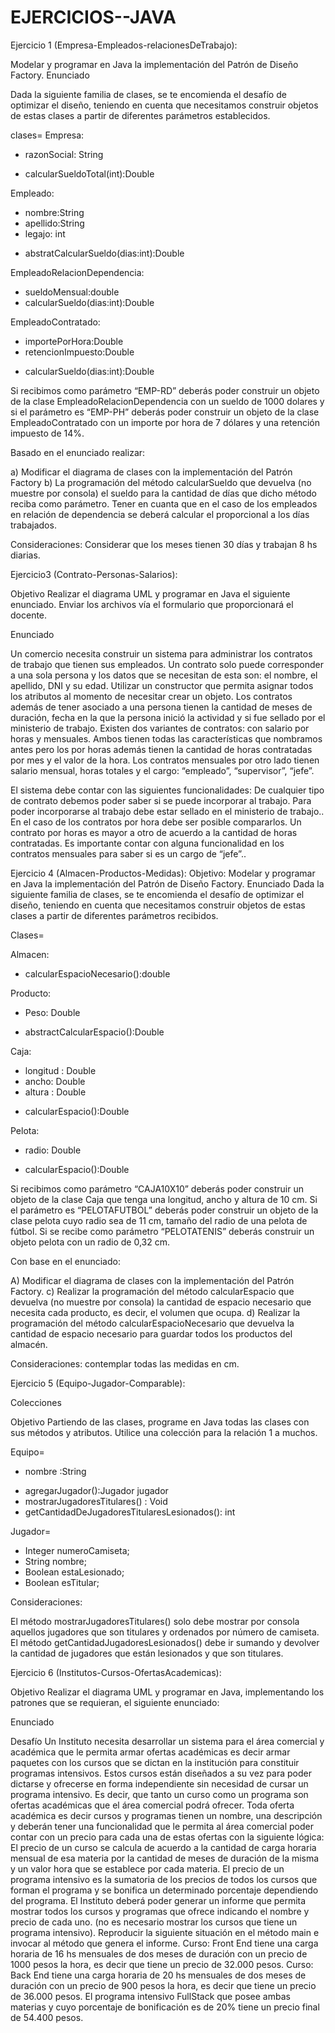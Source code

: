 # EJERCICIOS--JAVA


Ejercicio 1 (Empresa-Empleados-relacionesDeTrabajo):

Modelar y programar en Java la implementación del Patrón de Diseño Factory.
Enunciado

Dada la siguiente familia de clases, se te encomienda el desafío de optimizar el diseño, teniendo en cuenta que necesitamos construir objetos de estas clases a partir de diferentes parámetros establecidos. 

clases=
Empresa:
- razonSocial: String
+ calcularSueldoTotal(int):Double

Empleado:
- nombre:String
- apellido:String
- legajo: int
+ abstratCalcularSueldo(dias:int):Double

EmpleadoRelacionDependencia:
+ sueldoMensual:double
+ calcularSueldo(dias:int):Double

EmpleadoContratado:
- importePorHora:Double
- retencionImpuesto:Double
+ calcularSueldo(dias:int):Double

Si recibimos como parámetro
“EMP-RD” deberás poder construir un objeto de la clase EmpleadoRelacionDependencia con un sueldo de 1000 dolares y si el parámetro es “EMP-PH” deberás poder construir un objeto de la clase EmpleadoContratado con un importe por hora de 7 dólares y una retención impuesto de 14%.

Basado en el enunciado realizar:

a) Modificar el diagrama de clases con la implementación del Patrón Factory
b) La programación del método calcularSueldo que devuelva (no muestre por consola) el sueldo para la cantidad de días que dicho método reciba como parámetro. Tener en cuanta que en el caso de los empleados en relación de dependencia se deberá calcular el proporcional a los días trabajados.

Consideraciones: Considerar que los meses tienen 30 días y trabajan 8 hs diarias.




























Ejercicio3 (Contrato-Personas-Salarios):

Objetivo
Realizar el diagrama UML y programar en Java el siguiente enunciado. Enviar los archivos vía el formulario que proporcionará el docente.

Enunciado

Un comercio necesita construir un sistema para administrar los contratos de trabajo que tienen sus empleados.
Un contrato solo puede corresponder a una sola persona y los datos que se necesitan de esta son: el nombre, el apellido, DNI y su edad. Utilizar un constructor que permita asignar todos los atributos al momento de necesitar crear un objeto.
Los contratos además de tener asociado a una persona tienen la cantidad de meses de  duración, fecha en la que la persona inició la actividad y si fue sellado por el ministerio de trabajo. 
Existen dos variantes de contratos: con salario por horas y mensuales. Ambos tienen todas las características que nombramos antes pero los por horas además tienen la cantidad de horas contratadas por mes y el valor de la hora. Los contratos mensuales por otro lado tienen salario mensual, horas totales y el cargo: “empleado”, “supervisor”, “jefe”.

El sistema debe contar con las siguientes funcionalidades:
De cualquier tipo de contrato debemos poder saber si se puede incorporar al trabajo. Para poder incorporarse al trabajo debe estar sellado en el ministerio de trabajo..
En el caso de los contratos por hora debe ser posible compararlos. Un contrato por horas  es mayor a otro de acuerdo a la cantidad de horas contratadas.
Es importante contar con alguna funcionalidad en los contratos mensuales para saber si es un cargo de “jefe”..
































Ejercicio 4 (Almacen-Productos-Medidas):
Objetivo:
Modelar y programar en Java la implementación del Patrón de Diseño Factory.
Enunciado
Dada la siguiente familia de clases, se te encomienda el desafío de optimizar el diseño, teniendo en cuenta que necesitamos construir objetos de estas clases a partir de diferentes parámetros recibidos. 

Clases=

Almacen:
+ calcularEspacioNecesario():double

Producto:
- Peso: Double
+ abstractCalcularEspacio():Double

Caja:
- longitud : Double
- ancho: Double
- altura : Double
+ calcularEspacio():Double

Pelota:
- radio: Double
+ calcularEspacio():Double

Si recibimos como parámetro “CAJA10X10” deberás poder construir un objeto de la clase Caja que tenga una longitud, ancho y altura de 10 cm. Si el parámetro es “PELOTAFUTBOL” deberás poder construir un objeto de la clase pelota cuyo radio sea de 11 cm, tamaño del radio de una pelota de fútbol. Si se recibe como parámetro “PELOTATENIS” deberás construir un objeto pelota con un radio de 0,32 cm.

Con base en el enunciado:

A) Modificar el diagrama de clases con la implementación del Patrón Factory.
c) Realizar la programación del método calcularEspacio que devuelva (no muestre por consola) la cantidad de espacio necesario que necesita cada producto, es decir, el volumen que ocupa.
d) Realizar la programación del método calcularEspacioNecesario que devuelva la cantidad de espacio necesario para guardar todos los productos del almacén.

Consideraciones: contemplar todas las medidas en cm.





























Ejercicio 5 (Equipo-Jugador-Comparable):

Colecciones

Objetivo
Partiendo de las clases, programe en Java todas las clases con sus métodos y atributos. Utilice una colección para la relación 1 a muchos. 

Equipo=
- nombre :String
+ agregarJugador():Jugador jugador
+ mostrarJugadoresTitulares() : Void
+ getCantidadDeJugadoresTitularesLesionados(): int

Jugador=

- Integer numeroCamiseta;
- String nombre;
- Boolean estaLesionado;
- Boolean esTitular;

Consideraciones:

El método mostrarJugadoresTitulares() solo debe mostrar por consola aquellos jugadores que son titulares y ordenados por número de camiseta.
El método getCantidadJugadoresLesionados() debe ir sumando y devolver la cantidad de jugadores que están lesionados y que son titulares.




Ejercicio 6 (Institutos-Cursos-OfertasAcademicas):

Objetivo
Realizar el diagrama UML y programar en Java, implementando los patrones que se requieran, el siguiente enunciado:

Enunciado

Desafío
Un Instituto necesita desarrollar un sistema para el área comercial y académica que le permita armar ofertas académicas es decir armar paquetes con los cursos que se dictan en la institución para constituir programas intensivos. Estos cursos están diseñados a su vez para poder dictarse y ofrecerse en forma independiente sin necesidad de cursar un programa intensivo. Es decir, que tanto un curso como un programa son ofertas académicas que el área comercial podrá ofrecer.
Toda oferta académica es decir cursos y programas tienen un nombre, una descripción y deberán tener una funcionalidad que le permita al área comercial poder contar con un precio para cada una de estas ofertas con la siguiente lógica:
El precio de un curso se calcula de acuerdo a la cantidad de carga horaria mensual de esa materia por la cantidad de meses de duración de la misma y un valor hora que se establece por cada materia.
El precio de un programa intensivo es la sumatoria de los precios de todos los cursos que forman el programa y se bonifica un determinado porcentaje dependiendo del programa.
El Instituto deberá poder generar un informe que permita mostrar todos los cursos y programas que ofrece indicando el nombre y precio de cada uno. (no es necesario mostrar los cursos que tiene un programa intensivo).
Reproducir la siguiente situación en el método main e invocar al método que genera el informe.
Curso: Front End tiene una carga horaria de 16 hs mensuales de dos meses de duración con un precio de 1000 pesos la hora, es decir que tiene un precio de 32.000 pesos. 
Curso: Back End tiene una carga horaria de 20 hs mensuales de dos meses de duración con un precio de   900 pesos la hora, es decir que tiene un precio de  36.000 pesos. 
El programa intensivo FullStack que posee ambas materias y cuyo porcentaje de bonificación es de 20% tiene un precio final de 54.400 pesos.
